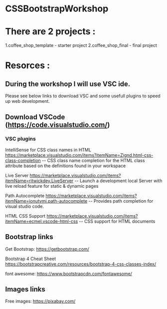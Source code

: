 # CSSBootstrapWorkshop

# There are 2 projects :

1.coffee_shop_template - starter project
2.coffee_shop_final - final project

# Resorces :

## During the workshop I will use VSC ide.

Please see below links to download VSC and some usefull plugins to speed up web development.

## Download VSCode (https://code.visualstudio.com/)

### VSC plugins

IntelliSense for CSS class names in HTML https://marketplace.visualstudio.com/items?itemName=Zignd.html-css-class-completion -- CSS class name completion for the HTML class attribute based on the definitions found in your workspace

Live Server https://marketplace.visualstudio.com/items?itemName=ritwickdey.LiveServer -- Launch a development local Server with live reload feature for static & dynamic pages

Path Autocomplete https://marketplace.visualstudio.com/items?itemName=ionutvmi.path-autocomplete -- Provides path completion for visual studio code.

HTML CSS Support https://marketplace.visualstudio.com/items?itemName=ecmel.vscode-html-css -- CSS support for HTML documents

## Bootstrap links

Get Bootstrap: https://getbootstrap.com/

Bootstrap 4 Cheat Sheet https://bootstrapcreative.com/resources/bootstrap-4-css-classes-index/

font awesome: https://www.bootstrapcdn.com/fontawesome/

## Images links

Free images: https://pixabay.com/
